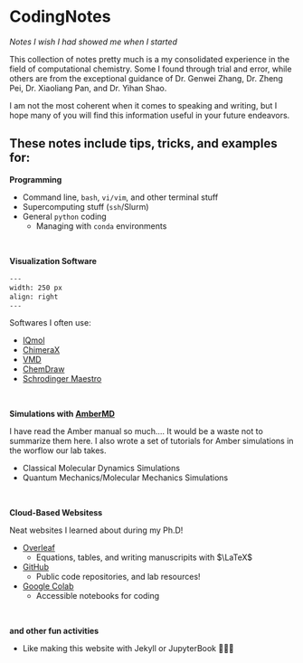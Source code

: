 # CodingNotes

<!-- ```{sidebar}
![](_static/welcome.png)
``` -->

*Notes I wish I had showed me when I started*

This collection of notes pretty much is a my consolidated experience in the field of computational chemistry. Some I found through trial and error, while others are from the exceptional guidance of Dr. Genwei Zhang, Dr. Zheng Pei, Dr. Xiaoliang Pan, and Dr. Yihan Shao.

I am not the most coherent when it comes to speaking and writing, but I hope many of you will find this information useful in your future endeavors.


## These notes include tips, tricks, and examples for:

<!-- ```{figure} _static/tec-meme.jpg
---
width: 250 px
align: right
---
``` -->

**Programming**

* Command line, `bash`, `vi/vim`, and other terminal stuff
* Supercomputing stuff (`ssh`/Slurm)
* General `python` coding
    * Managing with `conda` environments 
  
<br clear="right"/>


**Visualization Software**

```{figure} _static/viz-meme.png
---
width: 250 px
align: right
---
```

Softwares I often use:
   * [IQmol](http://iqmol.org)
   * [ChimeraX](https://www.cgl.ucsf.edu/chimerax/) 
   * [VMD]( https://www.ks.uiuc.edu/Research/vmd/)
   * [ChemDraw](https://connect.revvitysignals.com/sitesubscription/Gallery.aspx)
   * [Schrodinger Maestro](https://www.schrodinger.com/products/maestro)

<br clear="right"/>

<!-- ```{figure} _static/simple.mov
---
width: 250 px
align: right
---
``` -->

**Simulations with [AmberMD](http://ambermd.org)**

I have read the Amber manual so much.... It would be a waste not to summarize them here. I also wrote a set of tutorials for Amber simulations in the worflow our lab takes.

   * Classical Molecular Dynamics Simulations
   * Quantum Mechanics/Molecular Mechanics Simulations

<br clear="right"/>

**Cloud-Based Websitess**

Neat websites I learned about during my Ph.D!
* [Overleaf](https://www.overleaf.com) 
  * Equations, tables, and writing manuscripits with $\LaTeX$
* [GitHub](https://github.com) 
  * Public code repositories, and lab resources!
* [Google Colab](https://colab.research.google.com)
  * Accessible notebooks for coding
  
<br>

**and other fun activities**
    
* Like making this website with Jekyll or JupyterBook 🤪🤪🤪

